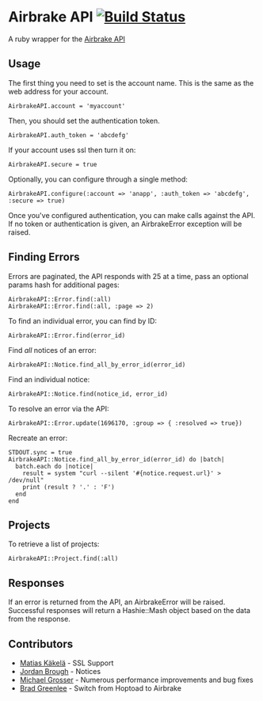 Airbrake API [![Build Status](https://secure.travis-ci.org/spagalloco/airbrake-api.png)](http://travis-ci.org/spagalloco/airbrake-api)
======================================================================================================================================

A ruby wrapper for the [Airbrake API](http://airbrakeapp.com/pages/api)

Usage
-----

The first thing you need to set is the account name.  This is the same as the web address for your account.

    AirbrakeAPI.account = 'myaccount'

Then, you should set the authentication token.

    AirbrakeAPI.auth_token = 'abcdefg'

If your account uses ssl then turn it on:

    AirbrakeAPI.secure = true

Optionally, you can configure through a single method:

    AirbrakeAPI.configure(:account => 'anapp', :auth_token => 'abcdefg', :secure => true)

Once you've configured authentication, you can make calls against the API.  If no token or authentication is given, an AirbrakeError exception will be raised.

Finding Errors
--------------

Errors are paginated, the API responds with 25 at a time, pass an optional params hash for additional pages:

    AirbrakeAPI::Error.find(:all)
    AirbrakeAPI::Error.find(:all, :page => 2)

To find an individual error, you can find by ID:

    AirbrakeAPI::Error.find(error_id)

Find *all* notices of an error:

    AirbrakeAPI::Notice.find_all_by_error_id(error_id)

Find an individual notice:

    AirbrakeAPI::Notice.find(notice_id, error_id)

To resolve an error via the API:

    AirbrakeAPI::Error.update(1696170, :group => { :resolved => true})

Recreate an error:

    STDOUT.sync = true
    AirbrakeAPI::Notice.find_all_by_error_id(error_id) do |batch|
      batch.each do |notice|
        result = system "curl --silent '#{notice.request.url}' > /dev/null"
        print (result ? '.' : 'F')
      end
    end

Projects
--------

To retrieve a list of projects:

    AirbrakeAPI::Project.find(:all)

Responses
---------

If an error is returned from the API, an AirbrakeError will be raised.  Successful responses will return a Hashie::Mash object based on the data from the response.


Contributors
------------

* [Matias Käkelä](https://github.com/massive) - SSL Support
* [Jordan Brough](https://github.com/jordan-brough) - Notices
* [Michael Grosser](https://github.com/grosser) - Numerous performance improvements and bug fixes
* [Brad Greenlee](https://github.com/bgreenlee) - Switch from Hoptoad to Airbrake
